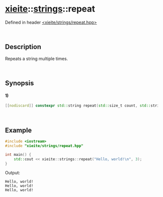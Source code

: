 # [xieite](../../xieite.md)\:\:[strings](../../strings.md)\:\:repeat
Defined in header [<xieite/strings/repeat.hpp>](../../../include/xieite/strings/repeat.hpp)

&nbsp;

## Description
Repeats a string multiple times.

&nbsp;

## Synopsis
#### 1)
```cpp
[[nodiscard]] constexpr std::string repeat(std::size_t count, std::string_view string) noexcept;
```

&nbsp;

## Example
```cpp
#include <iostream>
#include "xieite/strings/repeat.hpp"

int main() {
    std::cout << xieite::strings::repeat("Hello, world!\n", 3);
}
```
Output:
```
Hello, world!
Hello, world!
Hello, world!
```
